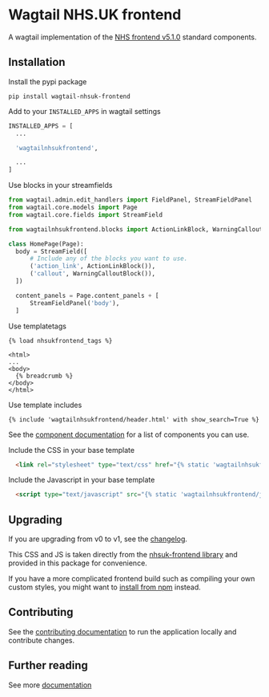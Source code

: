 # Wagtail NHS.UK frontend

A wagtail implementation of the [NHS frontend v5.1.0](https://github.com/nhsuk/nhsuk-frontend) standard components.

## Installation

Install the pypi package
```
pip install wagtail-nhsuk-frontend
```

Add to your `INSTALLED_APPS` in wagtail settings
```python
INSTALLED_APPS = [
  ...

  'wagtailnhsukfrontend',

  ...
]
```

Use blocks in your streamfields
```python
from wagtail.admin.edit_handlers import FieldPanel, StreamFieldPanel
from wagtail.core.models import Page
from wagtail.core.fields import StreamField

from wagtailnhsukfrontend.blocks import ActionLinkBlock, WarningCalloutBlock

class HomePage(Page):
  body = StreamField([
      # Include any of the blocks you want to use.
      ('action_link', ActionLinkBlock()),
      ('callout', WarningCalloutBlock()),
  ])

  content_panels = Page.content_panels + [
      StreamFieldPanel('body'),
  ]
```

Use templatetags
```django
{% load nhsukfrontend_tags %}

<html>
...
<body>
  {% breadcrumb %}
</body>
</html>
```

Use template includes
```django
{% include 'wagtailnhsukfrontend/header.html' with show_search=True %}
```

See the [component documentation](./docs/components/) for a list of components you can use.

Include the CSS in your base template
```html
  <link rel="stylesheet" type="text/css" href="{% static 'wagtailnhsukfrontend/css/nhsuk.min.css' %}">
```

Include the Javascript in your base template
```html
  <script type="text/javascript" src="{% static 'wagtailnhsukfrontend/js/nhsuk.min.js' %}" defer></script>
```
## Upgrading

If you are upgrading from v0 to v1, see the [changelog](./CHANGELOG.md).

This CSS and JS is taken directly from the [nhsuk-frontend library](https://github.com/nhsuk/nhsuk-frontend/releases/tag/v5.1.0) and provided in this package for convenience.

If you have a more complicated frontend build such as compiling your own custom styles, you might want to [install from npm](https://github.com/nhsuk/nhsuk-frontend/blob/master/docs/installation/installing-with-npm.md) instead.

## Contributing

See the [contributing documentation](./docs/contributing.md) to run the application locally and contribute changes.

## Further reading

See more [documentation](./docs/)
